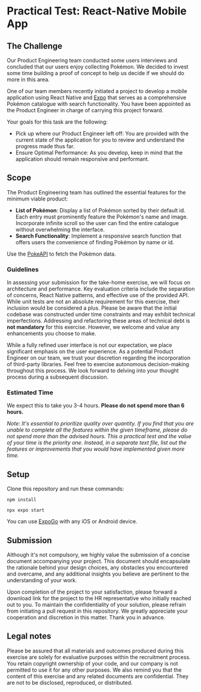 # Practical Test: React-Native Mobile App

## The Challenge

Our Product Engineering team conducted some users interviews and concluded that our users enjoy collecting Pokémon. We decided to invest some time building a proof of concept to help us decide if we should do more in this area.

One of our team members recently initiated a project to develop a mobile application using React Native and [Expo](https://expo.dev/) that serves as a comprehensive Pokémon catalogue with search functionality. You have been appointed as the Product Engineer in charge of carrying this project forward.

Your goals for this task are the following:

 - Pick up where our Product Engineer left off: You are provided with the current state of the application for you to review and understand the progress made thus far.
 - Ensure Optimal Performance: As you develop, keep in mind that the application should remain responsive and performant.

## Scope

The Product Engineering team has outlined the essential features for the minimum viable product:

- **List of Pokémon**: Display a list of Pokémon sorted by their default id. Each entry must prominently feature the Pokémon's name and image. Incorporate infinite scroll so the user can find the entire catalogue without overwhelming the interface.
- **Search Functionality**: Implement a responsive search function that offers users the convenience of finding Pokémon by name or id.

Use the [PokeAPI](https://pokeapi.co/docs/v2) to fetch the Pokémon data.

### Guidelines

In assessing your submission for the take-home exercise, we will focus on architecture and performance. Key evaluation criteria include the separation of concerns, React Native patterns, and effective use of the provided API. While unit tests are not an absolute requirement for this exercise, their inclusion would be considered a plus. Please be aware that the initial codebase was constructed under time constraints and may exhibit technical imperfections. Addressing and refactoring these areas of technical debt is **not mandatory** for this exercise. However, we welcome and value any enhancements you choose to make.

While a fully refined user interface is not our expectation, we place significant emphasis on the user experience. As a potential Product Engineer on our team, we trust your discretion regarding the incorporation of third-party libraries. Feel free to exercise autonomous decision-making throughout this process. We look forward to delving into your thought process during a subsequent discussion.

### Estimated Time

We expect this to take you 3-4 hours. **Please do not spend more than 6 hours.**

*Note: It's essential to prioritize quality over quantity. If you find that you are unable to complete all the features within the given timeframe, please do not spend more than the advised hours. This a practical test and the value of your time is the priority one. Instead, in a separate text file, list out the features or improvements that you would have implemented given more time.*

## Setup
Clone this repository and run these commands:

`npm install`

`npx expo start`
 
You can use [ExpoGo](https://docs.expo.dev/get-started/expo-go/) with any iOS or Android device.

## Submission

Although it's not compulsory, we highly value the submission of a concise document accompanying your project. This document should encapsulate the rationale behind your design choices, any obstacles you encountered and overcame, and any additional insights you believe are pertinent to the understanding of your work.

Upon completion of the project to your satisfaction, please forward a download link for the project to the HR representative who initially reached out to you. To maintain the confidentiality of your solution, please refrain from initiating a pull request in this repository. We greatly appreciate your cooperation and discretion in this matter. Thank you in advance.

## Legal notes

Please be assured that all materials and outcomes produced during this exercise are solely for evaluative purposes within the recruitment process. You retain copyright ownership of your code, and our company is not permitted to use it for any other purposes. We also remind you that the content of this exercise and any related documents are confidential. They are not to be disclosed, reproduced, or distributed.
